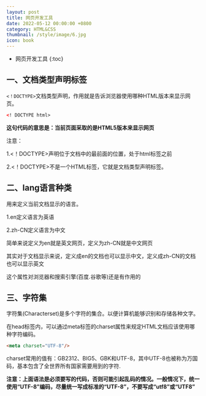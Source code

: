 ```yaml
---
layout: post
title: 网页开发工具
date: 2022-05-12 00:00:00 +0800
category: HTML&CSS
thumbnail: /style/image/6.jpg
icon: book
---
```



* 网页开发工具
{:toc}

## 一、文档类型声明标签
`<！DOCTYPE>`文档类型声明，作用就是告诉浏览器使用哪种HTML版本来显示网页。  

```html
<! DOCTYPE html>
```
**这句代码的意思是：当前页面采取的是HTML5版本来显示网页**  

注意：  

1.<！DOCTYPE>声明位于文档中的最前面的位置，处于html标签之前  

2.<！DOCTYPE>不是一个HTML标签，它就是文档类型声明标签。

## 二、lang语言种类
用来定义当前文档显示的语言。  

1.en定义语言为英语  

2.zh-CN定义语言为中文  

简单来说定义为en就是英文网页，定义为zh-CN就是中文网页  

其实对于文档显示来说，定义成en的文档也可以显示中文，定义成zh-CN的文档也可以显示英文  

这个属性对浏览器和搜索引擎(百度.谷歌等)还是有作用的  

## 三、字符集
字符集(Characterset)是多个字符的集合。以便计算机能够识别和存储各种文字。  

在head标签内，可以通过meta标签的charset属性来规定HTML文档应该使用哪种字符编码。  

```html
<meta charset="UTF-8"/>
```

charset常用的值有：GB2312、BIG5、GBK和UTF-8，其中UTF-8也被称为万国码，基本包含了全世界所有国家需要用到的字符.  

**注意：上面语法是必须要写的代码，否则可能引起乱码的情况。一般情况下，统一使用“UTF-8”编码，尽量统一写成标准的“UTF-8”，不要写成“utf8”或“UTF8”**  
